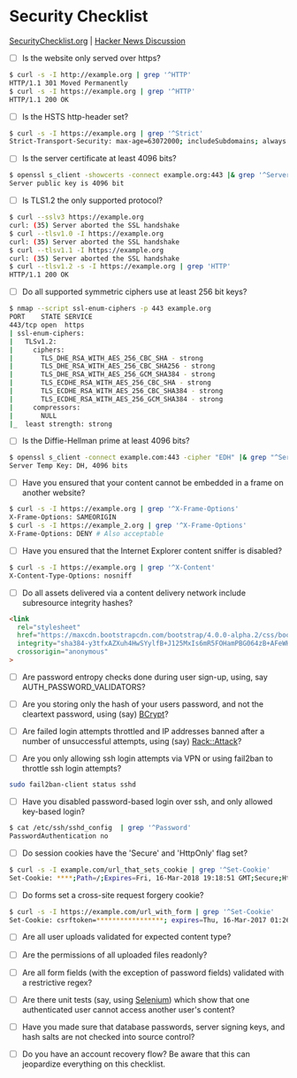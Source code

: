 # Security Checklist

[SecurityChecklist.org](https://securitychecklist.org) | [Hacker News Discussion](https://news.ycombinator.com/item?id=11323849)

- [ ] Is the website only served over https?

```sh
$ curl -s -I http://example.org | grep '^HTTP'
HTTP/1.1 301 Moved Permanently
$ curl -s -I https://example.org | grep '^HTTP'
HTTP/1.1 200 OK
```

- [ ] Is the HSTS http-header set?

```sh
$ curl -s -I https://example.org | grep '^Strict'
Strict-Transport-Security: max-age=63072000; includeSubdomains; always
```

- [ ] Is the server certificate at least 4096 bits?

```sh
$ openssl s_client -showcerts -connect example.org:443 |& grep '^Server public key'
Server public key is 4096 bit
```

- [ ] Is TLS1.2 the only supported protocol?

```sh
$ curl --sslv3 https://example.org
curl: (35) Server aborted the SSL handshake
$ curl --tlsv1.0 -I https://example.org
curl: (35) Server aborted the SSL handshake
$ curl --tlsv1.1 -I https://example.org
curl: (35) Server aborted the SSL handshake
$ curl --tlsv1.2 -s -I https://example.org | grep 'HTTP'
HTTP/1.1 200 OK
```

- [ ] Do all supported symmetric ciphers use at least 256 bit keys?

```sh
$ nmap --script ssl-enum-ciphers -p 443 example.org
PORT    STATE SERVICE
443/tcp open  https
| ssl-enum-ciphers:
|   TLSv1.2:
|     ciphers:
|       TLS_DHE_RSA_WITH_AES_256_CBC_SHA - strong
|       TLS_DHE_RSA_WITH_AES_256_CBC_SHA256 - strong
|       TLS_DHE_RSA_WITH_AES_256_GCM_SHA384 - strong
|       TLS_ECDHE_RSA_WITH_AES_256_CBC_SHA - strong
|       TLS_ECDHE_RSA_WITH_AES_256_CBC_SHA384 - strong
|       TLS_ECDHE_RSA_WITH_AES_256_GCM_SHA384 - strong
|     compressors:
|       NULL
|_  least strength: strong              
```

- [ ] Is the Diffie-Hellman prime at least 4096 bits?

```sh
$ openssl s_client -connect example.com:443 -cipher "EDH" |& grep "^Server Temp Key"
Server Temp Key: DH, 4096 bits
```

- [ ] Have you ensured that your content cannot be embedded in a frame on another website?

```sh
$ curl -s -I https://example.org | grep '^X-Frame-Options'
X-Frame-Options: SAMEORIGIN
$ curl -s -I https://example_2.org | grep '^X-Frame-Options'
X-Frame-Options: DENY # Also acceptable
```

- [ ] Have you ensured that the Internet Explorer content sniffer is disabled?

```sh
$ curl -s -I https://example.org | grep '^X-Content'
X-Content-Type-Options: nosniff
```

- [ ] Do all assets delivered via a content delivery network include subresource integrity hashes?

```html
<link
  rel="stylesheet"
  href="https://maxcdn.bootstrapcdn.com/bootstrap/4.0.0-alpha.2/css/bootstrap.min.css"
  integrity="sha384-y3tfxAZXuh4HwSYylfB+J125MxIs6mR5FOHamPBG064zB+AFeWH94NdvaCBm8qnd"
  crossorigin="anonymous"
>
```

- [ ] Are password entropy checks done during user sign-up, using, say AUTH_PASSWORD_VALIDATORS?

- [ ] Are you storing only the hash of your users password, and not the cleartext password, using (say) [BCrypt](https://codahale.com/how-to-safely-store-a-password/)?

- [ ] Are failed login attempts throttled and IP addresses banned after a number of unsuccessful attempts, using (say) [Rack::Attack](https://github.com/kickstarter/rack-attack)?

- [ ] Are you only allowing ssh login attempts via VPN or using fail2ban to throttle ssh login attempts?

```sh
sudo fail2ban-client status sshd
```

- [ ] Have you disabled password-based login over ssh, and only allowed key-based login?

```sh
$ cat /etc/ssh/sshd_config  | grep '^Password'
PasswordAuthentication no
```

- [ ] Do session cookies have the 'Secure' and 'HttpOnly' flag set?

```sh
$ curl -s -I example.com/url_that_sets_cookie | grep '^Set-Cookie'
Set-Cookie: ****;Path=/;Expires=Fri, 16-Mar-2018 19:18:51 GMT;Secure;HttpOnly;Priority=HIGH
```

- [ ] Do forms set a cross-site request forgery cookie?

```sh
$ curl -s -I https://example.com/url_with_form | grep '^Set-Cookie'
Set-Cookie: csrftoken=*****************; expires=Thu, 16-Mar-2017 01:26:03 GMT;Secure;HttpOnly; Max-Age=31449600; Path=/
```

- [ ] Are all user uploads validated for expected content type?

- [ ] Are the permissions of all uploaded files readonly?

- [ ] Are all form fields (with the exception of password fields) validated with a restrictive regex?

- [ ] Are there unit tests (say, using [Selenium](http://www.seleniumhq.org)) which show that one authenticated user cannot access another user's content?

- [ ] Have you made sure that database passwords, server signing keys, and hash salts are not checked into source control?

- [ ] Do you have an account recovery flow? Be aware that this can jeopardize everything on this checklist.
